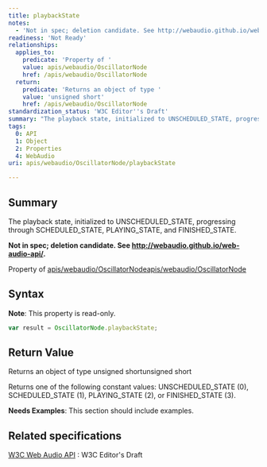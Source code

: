 ```yaml
---
title: playbackState
notes:
  - 'Not in spec; deletion candidate. See http://webaudio.github.io/web-audio-api/.'
readiness: 'Not Ready'
relationships:
  applies_to:
    predicate: 'Property of '
    value: apis/webaudio/OscillatorNode
    href: /apis/webaudio/OscillatorNode
  return:
    predicate: 'Returns an object of type '
    value: 'unsigned short'
    href: /apis/webaudio/OscillatorNode
standardization_status: 'W3C Editor''s Draft'
summary: "The playback state, initialized to UNSCHEDULED_STATE, progressing through SCHEDULED_STATE, PLAYING_STATE, and FINISHED_STATE.\n"
tags:
  0: API
  1: Object
  2: Properties
  4: WebAudio
uri: apis/webaudio/OscillatorNode/playbackState

---
```

## <span>Summary</span>

The playback state, initialized to UNSCHEDULED\_STATE, progressing through SCHEDULED\_STATE, PLAYING\_STATE, and FINISHED\_STATE.

**Not in spec; deletion candidate. See <http://webaudio.github.io/web-audio-api/>.**

Property of [apis/webaudio/OscillatorNode](/apis/webaudio/OscillatorNode)[apis/webaudio/OscillatorNode](/apis/webaudio/OscillatorNode)

## <span>Syntax</span>

**Note**: This property is read-only.

``` js
var result = OscillatorNode.playbackState;
```

## <span>Return Value</span>

Returns an object of type unsigned shortunsigned short

Returns one of the following constant values: UNSCHEDULED\_STATE (0), SCHEDULED\_STATE (1), PLAYING\_STATE (2), or FINISHED\_STATE (3).

**Needs Examples**: This section should include examples.

## <span>Related specifications</span>

[W3C Web Audio API](http://webaudio.github.io/web-audio-api/)
:   W3C Editor's Draft
